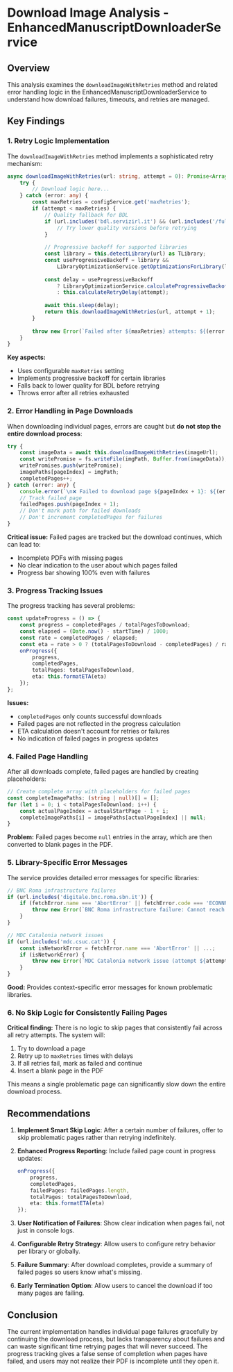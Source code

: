 # Download Image Analysis - EnhancedManuscriptDownloaderService

## Overview
This analysis examines the `downloadImageWithRetries` method and related error handling logic in the EnhancedManuscriptDownloaderService to understand how download failures, timeouts, and retries are managed.

## Key Findings

### 1. Retry Logic Implementation

The `downloadImageWithRetries` method implements a sophisticated retry mechanism:

```typescript
async downloadImageWithRetries(url: string, attempt = 0): Promise<ArrayBuffer> {
    try {
        // Download logic here...
    } catch (error: any) {
        const maxRetries = configService.get('maxRetries');
        if (attempt < maxRetries) {
            // Quality fallback for BDL
            if (url.includes('bdl.servizirl.it') && (url.includes('/full/max/') || url.includes('/full/full/'))) {
                // Try lower quality versions before retrying
            }
            
            // Progressive backoff for supported libraries
            const library = this.detectLibrary(url) as TLibrary;
            const useProgressiveBackoff = library && 
                LibraryOptimizationService.getOptimizationsForLibrary(library).enableProgressiveBackoff;
                
            const delay = useProgressiveBackoff 
                ? LibraryOptimizationService.calculateProgressiveBackoff(attempt + 1)
                : this.calculateRetryDelay(attempt);
            
            await this.sleep(delay);
            return this.downloadImageWithRetries(url, attempt + 1);
        }
        
        throw new Error(`Failed after ${maxRetries} attempts: ${(error as Error).message}`);
    }
}
```

**Key aspects:**
- Uses configurable `maxRetries` setting
- Implements progressive backoff for certain libraries
- Falls back to lower quality for BDL before retrying
- Throws error after all retries exhausted

### 2. Error Handling in Page Downloads

When downloading individual pages, errors are caught but **do not stop the entire download process**:

```typescript
try {
    const imageData = await this.downloadImageWithRetries(imageUrl);
    const writePromise = fs.writeFile(imgPath, Buffer.from(imageData));
    writePromises.push(writePromise);
    imagePaths[pageIndex] = imgPath;
    completedPages++;
} catch (error: any) {
    console.error(`\n❌ Failed to download page ${pageIndex + 1}: ${(error as Error).message}`);
    // Track failed page
    failedPages.push(pageIndex + 1);
    // Don't mark path for failed downloads
    // Don't increment completedPages for failures
}
```

**Critical issue:** Failed pages are tracked but the download continues, which can lead to:
- Incomplete PDFs with missing pages
- No clear indication to the user about which pages failed
- Progress bar showing 100% even with failures

### 3. Progress Tracking Issues

The progress tracking has several problems:

```typescript
const updateProgress = () => {
    const progress = completedPages / totalPagesToDownload;
    const elapsed = (Date.now() - startTime) / 1000;
    const rate = completedPages / elapsed;
    const eta = rate > 0 ? (totalPagesToDownload - completedPages) / rate : 0;
    onProgress({ 
        progress, 
        completedPages, 
        totalPages: totalPagesToDownload, 
        eta: this.formatETA(eta) 
    });
};
```

**Issues:**
- `completedPages` only counts successful downloads
- Failed pages are not reflected in the progress calculation
- ETA calculation doesn't account for retries or failures
- No indication of failed pages in progress updates

### 4. Failed Page Handling

After all downloads complete, failed pages are handled by creating placeholders:

```typescript
// Create complete array with placeholders for failed pages
const completeImagePaths: (string | null)[] = [];
for (let i = 0; i < totalPagesToDownload; i++) {
    const actualPageIndex = actualStartPage - 1 + i;
    completeImagePaths[i] = imagePaths[actualPageIndex] || null;
}
```

**Problem:** Failed pages become `null` entries in the array, which are then converted to blank pages in the PDF.

### 5. Library-Specific Error Messages

The service provides detailed error messages for specific libraries:

```typescript
// BNC Roma infrastructure failures
if (url.includes('digitale.bnc.roma.sbn.it')) {
    if (fetchError.name === 'AbortError' || fetchError.code === 'ECONNRESET' || ...) {
        throw new Error(`BNC Roma infrastructure failure: Cannot reach digitale.bnc.roma.sbn.it server...`);
    }
}

// MDC Catalonia network issues
if (url.includes('mdc.csuc.cat')) {
    const isNetworkError = fetchError.name === 'AbortError' || ...;
    if (isNetworkError) {
        throw new Error(`MDC Catalonia network issue (attempt ${attempt}): Cannot reach mdc.csuc.cat servers...`);
    }
}
```

**Good:** Provides context-specific error messages for known problematic libraries.

### 6. No Skip Logic for Consistently Failing Pages

**Critical finding:** There is no logic to skip pages that consistently fail across all retry attempts. The system will:
1. Try to download a page
2. Retry up to `maxRetries` times with delays
3. If all retries fail, mark as failed and continue
4. Insert a blank page in the PDF

This means a single problematic page can significantly slow down the entire download process.

## Recommendations

1. **Implement Smart Skip Logic**: After a certain number of failures, offer to skip problematic pages rather than retrying indefinitely.

2. **Enhanced Progress Reporting**: Include failed page count in progress updates:
   ```typescript
   onProgress({ 
       progress, 
       completedPages, 
       failedPages: failedPages.length,
       totalPages: totalPagesToDownload, 
       eta: this.formatETA(eta) 
   });
   ```

3. **User Notification of Failures**: Show clear indication when pages fail, not just in console logs.

4. **Configurable Retry Strategy**: Allow users to configure retry behavior per library or globally.

5. **Failure Summary**: After download completes, provide a summary of failed pages so users know what's missing.

6. **Early Termination Option**: Allow users to cancel the download if too many pages are failing.

## Conclusion

The current implementation handles individual page failures gracefully by continuing the download process, but lacks transparency about failures and can waste significant time retrying pages that will never succeed. The progress tracking gives a false sense of completion when pages have failed, and users may not realize their PDF is incomplete until they open it.